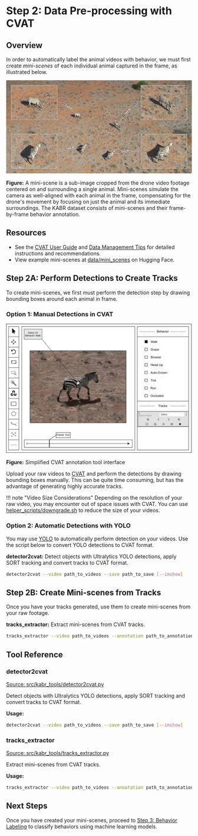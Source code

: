 # Step 2: Data Pre-processing with CVAT

## Overview

In order to automatically label the animal videos with behavior, we must first create *mini-scenes* of each individual animal captured in the frame, as illustrated below.

![Mini-scenes](../images/im_mini-scenes.jpg)

**Figure:** A mini-scene is a sub-image cropped from the drone video footage centered on and surrounding a single animal. Mini-scenes simulate the camera as well-aligned with each animal in the frame, compensating for the drone's movement by focusing on just the animal and its immediate surroundings. The KABR dataset consists of mini-scenes and their frame-by-frame behavior annotation.

## Resources

- See the [CVAT User Guide](../cvat/cvat-guide.md) and [Data Management Tips](../cvat/cvat-data-management.md) for detailed instructions and recommendations.
- View example mini-scenes at [data/mini_scenes](https://huggingface.co/imageomics/x3d-kabr-kinetics/tree/main/data/mini_scenes) on Hugging Face.

## Step 2A: Perform Detections to Create Tracks

To create mini-scenes, we first must perform the detection step by drawing bounding boxes around each animal in frame.

### Option 1: Manual Detections in CVAT

![CVAT Interface](../images/cvat_annotation_tool.png)

**Figure:** Simplified CVAT annotation tool interface

Upload your raw videos to [CVAT](https://www.cvat.ai/) and perform the detections by drawing bounding boxes manually. This can be quite time consuming, but has the advantage of generating highly accurate tracks.

!!! note "Video Size Considerations"
    Depending on the resolution of your raw video, you may encounter out of space issues with CVAT. You can use [helper_scripts/downgrade.sh](../../helper_scripts/downgrade.sh) to reduce the size of your videos.

### Option 2: Automatic Detections with YOLO

You may use [YOLO](https://docs.ultralytics.com/) to automatically perform detection on your videos. Use the script below to convert YOLO detections to CVAT format.

**detector2cvat:** Detect objects with Ultralytics YOLO detections, apply SORT tracking and convert tracks to CVAT format.

```bash
detector2cvat --video path_to_videos --save path_to_save [--imshow]
```

## Step 2B: Create Mini-scenes from Tracks

Once you have your tracks generated, use them to create mini-scenes from your raw footage.

**tracks_extractor:** Extract mini-scenes from CVAT tracks.

```bash
tracks_extractor --video path_to_videos --annotation path_to_annotations [--tracking] [--imshow]
```

## Tool Reference

### detector2cvat

[Source: src/kabr_tools/detector2cvat.py](../../src/kabr_tools/detector2cvat.py)

Detect objects with Ultralytics YOLO detections, apply SORT tracking and convert tracks to CVAT format.

**Usage:**
```bash
detector2cvat --video path_to_videos --save path_to_save [--imshow]
```

### tracks_extractor  

[Source: src/kabr_tools/tracks_extractor.py](../../src/kabr_tools/tracks_extractor.py)

Extract mini-scenes from CVAT tracks.

**Usage:**
```bash
tracks_extractor --video path_to_videos --annotation path_to_annotations [--tracking] [--imshow]
```

## Next Steps

Once you have created your mini-scenes, proceed to [Step 3: Behavior Labeling](behavior-labeling.md) to classify behaviors using machine learning models.